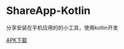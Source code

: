 # ShareApp-Kotlin
分享安装在手机应用的的小工具，使用kotlin开发

[APK下载](https://github.com/kecson/ShareApp-Kotlin/blob/master/app/apk/share-release-1.1.apk)
